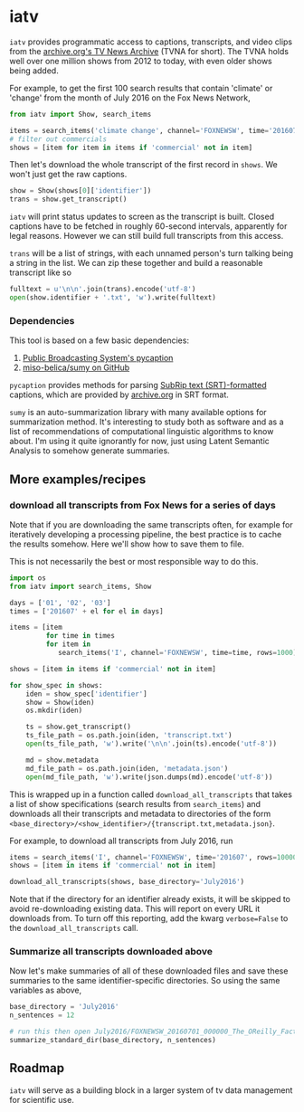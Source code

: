 # iatv

`iatv` provides programmatic access to captions, transcripts, and video clips
from the [archive.org's TV News Archive](https://archive.org/details/tv) (TVNA
for short). 
The TVNA holds well over one million shows from 2012 to today, with even older 
shows being added. 

For example, to get
the first 100 search results that contain 'climate' or 'change' from
the month of July 2016 on the Fox News Network,

```python
from iatv import Show, search_items

items = search_items('climate change', channel='FOXNEWSW', time='201607', rows=100)
# filter out commercials
shows = [item for item in items if 'commercial' not in item]
```

Then let's download the whole transcript of the first record in
`shows`. We won't just get the raw captions.

```python
show = Show(shows[0]['identifier'])
trans = show.get_transcript()
```

`iatv` will print status updates to screen as the transcript is built.
Closed captions have to be fetched in roughly 60-second intervals,
apparently for legal reasons. However we can still build full
transcripts from this access.

`trans` will be a list of strings, with each unnamed person's turn
talking being a string in the list. We can zip these together and
build a reasonable transcript like so

```python
fulltext = u'\n\n'.join(trans).encode('utf-8')
open(show.identifier + '.txt', 'w').write(fulltext)
```

### Dependencies

This tool is based on a few basic dependencies:

1. [Public Broadcasting System's
pycaption](http://pycaption.readthedocs.io/en/stable/)
2. [miso-belica/sumy on GitHub](https://github.com/miso-belica/sumy)

`pycaption` provides methods for parsing
[SubRip
text (SRT)-formatted](https://en.wikipedia.org/wiki/SubRip#SubRip_text_file_format)
captions, which are provided by [archive.org](http://archive.org) in SRT
format.

`sumy` is an auto-summarization library with many available options for
summarization method. It's interesting to study both as software and
as a list of recommendations of computational linguistic algorithms to know
about. I'm using it quite ignorantly for now, just using Latent Semantic
Analysis to somehow generate summaries.

## More examples/recipes

### download all transcripts from Fox News for a series of days

Note that if you are downloading the same transcripts often, for example for
iteratively developing a processing pipeline, the best practice is to
cache the results somehow. Here we'll show how to save them to file.

This is not necessarily the best or most responsible way to do this.

```python
import os
from iatv import search_items, Show

days = ['01', '02', '03']
times = ['201607' + el for el in days]

items = [item
         for time in times
         for item in
            search_items('I', channel='FOXNEWSW', time=time, rows=1000)]

shows = [item in items if 'commercial' not in item]

for show_spec in shows:
    iden = show_spec['identifier']
    show = Show(iden)
    os.mkdir(iden)

    ts = show.get_transcript()
    ts_file_path = os.path.join(iden, 'transcript.txt')
    open(ts_file_path, 'w').write('\n\n'.join(ts).encode('utf-8'))

    md = show.metadata
    md_file_path = os.path.join(iden, 'metadata.json')
    open(md_file_path, 'w').write(json.dumps(md).encode('utf-8'))
```


This is wrapped up in a function called `download_all_transcripts` that takes
a list of show specifications (search results from `search_items`) and
downloads all their transcripts and metadata to directories of the form
`<base_directory>/<show_identifier>/{transcript.txt,metadata.json}`.

For example, to download all transcripts from July 2016, run

```python
items = search_items('I', channel='FOXNEWSW', time='201607', rows=100000)
shows = [item in items if 'commercial' not in item]

download_all_transcripts(shows, base_directory='July2016')
```

Note that if the directory for an identifier already exists, it will be
skipped to avoid re-downloading existing data. This will report on every URL it
downloads from. To turn off this reporting, add the kwarg `verbose=False` to
the `download_all_transcripts` call.

### Summarize all transcripts downloaded above

Now let's make summaries of all of these downloaded files and save these
summaries to the same identifier-specific directories. So using the same
variables as above,

```python
base_directory = 'July2016'
n_sentences = 12

# run this then open July2016/FOXNEWSW_20160701_000000_The_OReilly_Factor/summary.txt
summarize_standard_dir(base_directory, n_sentences)
```


## Roadmap

`iatv` will serve as a building block in a larger system of tv data management
for scientific use.
